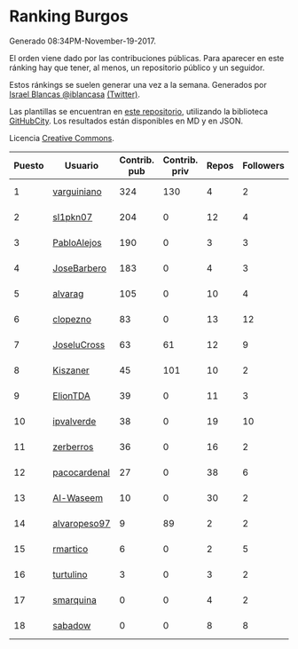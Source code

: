 # Ranking Burgos

Generado 08:34PM-November-19-2017.

El orden viene dado por las contribuciones públicas. Para aparecer en este ránking hay que tener, al menos, un repositorio público y un seguidor.

Estos ránkings se suelen generar una vez a la semana. Generados por [Israel Blancas @iblancasa](https://github.com/iblancasa/) [(Twitter)](https://twitter.com/iblancasa).

Las plantillas se encuentran en [este repositorio](https://github.com/iblancasa/GH-Spanish-Ranking), utilizando la biblioteca [GitHubCity](https://github.com/iblancasa/GitHubCity). Los resultados están disponibles en MD y en JSON.

Licencia [Creative Commons](https://creativecommons.org/licenses/by/4.0/).

| Puesto   |  Usuario  | Contrib. pub | Contrib. priv |Repos| Followers | Desde |  Avatar  |
|----------|-----------|--------------|---------------|-----|-----------|-------|----------|
|1|[varguiniano](https://github.com/varguiniano)|324|130|4|2|2013-03-03|![varguiniano](https://avatars3.githubusercontent.com/u/3752289)|
|2|[sl1pkn07](https://github.com/sl1pkn07)|204|0|12|4|2010-11-01|![sl1pkn07](https://avatars0.githubusercontent.com/u/462213)|
|3|[PabloAlejos](https://github.com/PabloAlejos)|190|0|3|3|2014-10-09|![PabloAlejos](https://avatars1.githubusercontent.com/u/9104772)|
|4|[JoseBarbero](https://github.com/JoseBarbero)|183|0|4|3|2016-02-25|![JoseBarbero](https://avatars0.githubusercontent.com/u/17479313)|
|5|[alvarag](https://github.com/alvarag)|105|0|10|4|2014-11-21|![alvarag](https://avatars3.githubusercontent.com/u/9881614)|
|6|[clopezno](https://github.com/clopezno)|83|0|13|12|2012-02-20|![clopezno](https://avatars1.githubusercontent.com/u/1453744)|
|7|[JoseluCross](https://github.com/JoseluCross)|63|61|12|9|2015-08-27|![JoseluCross](https://avatars0.githubusercontent.com/u/14005926)|
|8|[Kiszaner](https://github.com/Kiszaner)|45|101|10|2|2014-10-08|![Kiszaner](https://avatars2.githubusercontent.com/u/9079893)|
|9|[ElionTDA](https://github.com/ElionTDA)|39|0|11|3|2013-09-21|![ElionTDA](https://avatars1.githubusercontent.com/u/5507129)|
|10|[ipvalverde](https://github.com/ipvalverde)|38|0|19|10|2014-03-08|![ipvalverde](https://avatars0.githubusercontent.com/u/6889318)|
|11|[zerberros](https://github.com/zerberros)|36|0|16|2|2013-11-13|![zerberros](https://avatars3.githubusercontent.com/u/5930950)|
|12|[pacocardenal](https://github.com/pacocardenal)|27|0|38|6|2013-09-12|![pacocardenal](https://avatars3.githubusercontent.com/u/5442055)|
|13|[Al-Waseem](https://github.com/Al-Waseem)|10|0|30|2|2013-12-26|![Al-Waseem](https://avatars1.githubusercontent.com/u/6266689)|
|14|[alvaropeso97](https://github.com/alvaropeso97)|9|89|2|2|2016-10-23|![alvaropeso97](https://avatars0.githubusercontent.com/u/23009799)|
|15|[rmartico](https://github.com/rmartico)|6|0|2|5|2012-10-11|![rmartico](https://avatars2.githubusercontent.com/u/2535865)|
|16|[turtulino](https://github.com/turtulino)|3|0|3|2|2011-08-25|![turtulino](https://avatars3.githubusercontent.com/u/1004178)|
|17|[smarquina](https://github.com/smarquina)|0|0|4|2|2015-04-29|![smarquina](https://avatars3.githubusercontent.com/u/12174981)|
|18|[sabadow](https://github.com/sabadow)|0|0|8|8|2012-02-08|![sabadow](https://avatars2.githubusercontent.com/u/1420021)|
